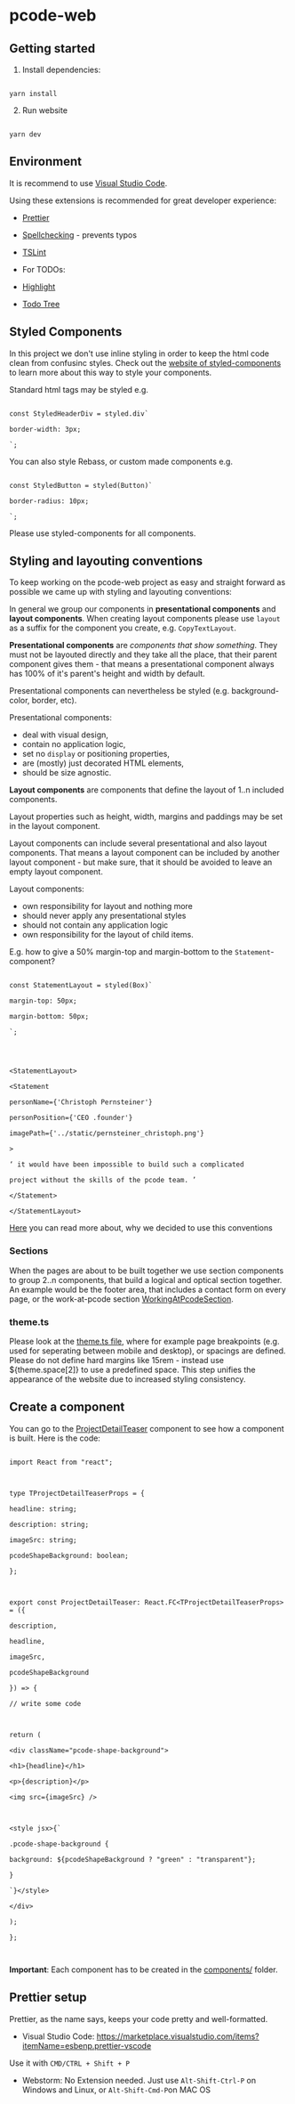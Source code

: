 # pcode-web

## Getting started

1. Install dependencies:

```

yarn install

```

2. Run website

```

yarn dev

```

## Environment

It is recommend to use [Visual Studio Code](https://code.visualstudio.com/).

Using these extensions is recommended for great developer experience:

-   [Prettier](https://marketplace.visualstudio.com/items?itemName=esbenp.prettier-vscode)

-   [Spellchecking](https://marketplace.visualstudio.com/items?itemName=streetsidesoftware.code-spell-checker) - prevents typos

-   [TSLint](https://marketplace.visualstudio.com/items?itemName=ms-vscode.vscode-typescript-tslint-plugin)

-   For TODOs:

-   [Highlight](https://marketplace.visualstudio.com/items?itemName=wayou.vscode-todo-highlight)

-   [Todo Tree](https://marketplace.visualstudio.com/items?itemName=Gruntfuggly.todo-tree)

## Styled Components

In this project we don't use inline styling in order to keep the html code clean from confusinc styles. Check out the [website of styled-components](https://styled-components.com/) to learn more about this way to style your components.

Standard html tags may be styled e.g.

```

const StyledHeaderDiv = styled.div`

border-width: 3px;

`;

```

You can also style Rebass, or custom made components e.g.

```

const StyledButton = styled(Button)`

border-radius: 10px;

`;

```

Please use styled-components for all components.

## Styling and layouting conventions

To keep working on the pcode-web project as easy and straight forward as possible we came up with styling and layouting conventions:

In general we group our components in **presentational components** and **layout components**. When creating layout components please use `layout` as a suffix for the component you create, e.g. `CopyTextLayout`.

**Presentational components** are _components that show something_. They must not be layouted directly and they take all the place, that their parent component gives them - that means a presentational component always has 100% of it's parent's height and width by default.

Presentational components can nevertheless be styled (e.g. background-color, border, etc).

Presentational components:

-   deal with visual design,
-   contain no application logic,
-   set no `display` or positioning properties,
-   are (mostly) just decorated HTML elements,
-   should be size agnostic.

**Layout components** are components that define the layout of 1..n included components.

Layout properties such as height, width, margins and paddings may be set in the layout component.

Layout components can include several presentational and also layout components. That means a layout component can be included by another layout component - but make sure, that it should be avoided to leave an empty layout component.

Layout components:

-   own responsibility for layout and nothing more
-   should never apply any presentational styles
-   should not contain any application logic
-   own responsibility for the layout of child items.

E.g. how to give a 50% margin-top and margin-bottom to the `Statement`-component?

```

const StatementLayout = styled(Box)`

margin-top: 50px;

margin-bottom: 50px;

`;




<StatementLayout>

<Statement

personName={'Christoph Pernsteiner'}

personPosition={'CEO .founder'}

imagePath={'../static/pernsteiner_christoph.png'}

>

‘ it would have been impossible to build such a complicated

project without the skills of the pcode team. ’

</Statement>

</StatementLayout>

```

[Here](https://www.madebymike.com.au/writing/css-architecture-for-modern-web-applications/) you can read more about, why we decided to use this conventions

### Sections

When the pages are about to be built together we use section components to group 2..n components, that build a logical and optical section together. An example would be the footer area, that includes a contact form on every page, or the work-at-pcode section [WorkingAtPcodeSection](pages/join-us/sections/WorkingAtPcode.section.tsx).

### theme.ts

Please look at the [theme.ts file](theme.ts), where for example page breakpoints (e.g. used for seperating between mobile and desktop), or spacings are defined. Please do not define hard margins like 15rem - instead use \${theme.space[2]} to use a predefined space. This step unifies the appearance of the website due to increased styling consistency.

## Create a component

You can go to the [ProjectDetailTeaser](components/ProjectDetailTeaser.tsx) component to see how a component is built. Here is the code:

```

import React from "react";



type TProjectDetailTeaserProps = {

headline: string;

description: string;

imageSrc: string;

pcodeShapeBackground: boolean;

};



export const ProjectDetailTeaser: React.FC<TProjectDetailTeaserProps> = ({

description,

headline,

imageSrc,

pcodeShapeBackground

}) => {

// write some code



return (

<div className="pcode-shape-background">

<h1>{headline}</h1>

<p>{description}</p>

<img src={imageSrc} />



<style jsx>{`

.pcode-shape-background {

background: ${pcodeShapeBackground ? "green" : "transparent"};

}

`}</style>

</div>

);

};



```

**Important**: Each component has to be created in the [components/](components/) folder.

## Prettier setup

Prettier, as the name says, keeps your code pretty and well-formatted.

-   Visual Studio Code: https://marketplace.visualstudio.com/items?itemName=esbenp.prettier-vscode

Use it with `CMD/CTRL + Shift + P`

-   Webstorm: No Extension needed. Just use `Alt-Shift-Ctrl-P` on Windows and Linux, or `Alt-Shift-Cmd-P`on MAC OS

